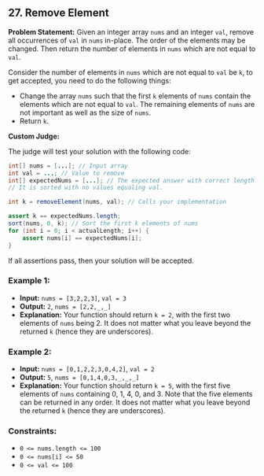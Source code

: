 ## 27. Remove Element

**Problem Statement:**
Given an integer array `nums` and an integer `val`, remove all occurrences of `val` in `nums` in-place. The order of the elements may be changed. Then return the number of elements in `nums` which are not equal to `val`.

Consider the number of elements in `nums` which are not equal to `val` be `k`, to get accepted, you need to do the following things:

- Change the array `nums` such that the first `k` elements of `nums` contain the elements which are not equal to `val`. The remaining elements of `nums` are not important as well as the size of `nums`.
- Return `k`.

**Custom Judge:**

The judge will test your solution with the following code:

```java
int[] nums = [...]; // Input array
int val = ...; // Value to remove
int[] expectedNums = [...]; // The expected answer with correct length.
// It is sorted with no values equaling val.

int k = removeElement(nums, val); // Calls your implementation

assert k == expectedNums.length;
sort(nums, 0, k); // Sort the first k elements of nums
for (int i = 0; i < actualLength; i++) {
    assert nums[i] == expectedNums[i];
}
```

If all assertions pass, then your solution will be accepted.

### Example 1:

- **Input:** `nums = [3,2,2,3]`, `val = 3`
- **Output:** `2`, `nums = [2,2,_,_]`
- **Explanation:** Your function should return `k = 2`, with the first two elements of `nums` being 2.
  It does not matter what you leave beyond the returned `k` (hence they are underscores).

### Example 2:

- **Input:** `nums = [0,1,2,2,3,0,4,2]`, `val = 2`
- **Output:** `5`, `nums = [0,1,4,0,3,_,_,_]`
- **Explanation:** Your function should return `k = 5`, with the first five elements of `nums` containing 0, 1, 4, 0, and 3.
  Note that the five elements can be returned in any order.
  It does not matter what you leave beyond the returned `k` (hence they are underscores).

### Constraints:

- `0 <= nums.length <= 100`
- `0 <= nums[i] <= 50`
- `0 <= val <= 100`

